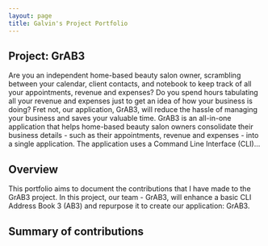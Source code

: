 ```yaml
---
layout: page
title: Galvin's Project Portfolio
---
```


## Project: GrAB3
Are you an independent home-based beauty salon owner, scrambling between your calendar, client contacts,
and notebook to keep track of all your appointments, revenue and expenses? 
Do you spend hours tabulating all your revenue and expenses just to get an idea of how your business is doing? 
Fret not, our application, GrAB3, will reduce the hassle of managing your business and saves your valuable time. 
GrAB3 is an all-in-one application that helps home-based beauty salon owners consolidate their business details - 
such as their appointments, revenue and expenses - into a single application. 
The application uses a Command Line Interface (CLI)...

## Overview
This portfolio aims to document the contributions that I have made to the GrAB3 project. In this project, our team - GrAB3,
will enhance a basic CLI Address Book 3 (AB3) and repurpose it to create our application: GrAB3.

## Summary of contributions
